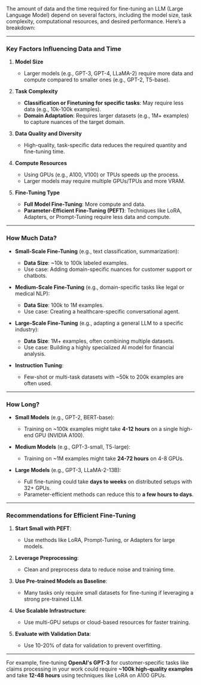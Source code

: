 The amount of data and the time required for fine-tuning an LLM (Large Language Model) depend on several factors, including the model size, task complexity, computational resources, and desired performance. Here’s a breakdown:

---

### **Key Factors Influencing Data and Time**
1. **Model Size**  
   - Larger models (e.g., GPT-3, GPT-4, LLaMA-2) require more data and compute compared to smaller ones (e.g., GPT-2, T5-base).  

2. **Task Complexity**  
   - **Classification or Finetuning for specific tasks**: May require less data (e.g., 10k-100k examples).  
   - **Domain Adaptation**: Requires larger datasets (e.g., 1M+ examples) to capture nuances of the target domain.

3. **Data Quality and Diversity**  
   - High-quality, task-specific data reduces the required quantity and fine-tuning time.  

4. **Compute Resources**  
   - Using GPUs (e.g., A100, V100) or TPUs speeds up the process.  
   - Larger models may require multiple GPUs/TPUs and more VRAM.

5. **Fine-Tuning Type**  
   - **Full Model Fine-Tuning**: More compute and data.  
   - **Parameter-Efficient Fine-Tuning (PEFT)**: Techniques like LoRA, Adapters, or Prompt-Tuning require less data and compute.  

---

### **How Much Data?**
- **Small-Scale Fine-Tuning** (e.g., text classification, summarization):  
  - **Data Size**: ~10k to 100k labeled examples.  
  - Use case: Adding domain-specific nuances for customer support or chatbots.  

- **Medium-Scale Fine-Tuning** (e.g., domain-specific tasks like legal or medical NLP):  
  - **Data Size**: 100k to 1M examples.  
  - Use case: Creating a healthcare-specific conversational agent.  

- **Large-Scale Fine-Tuning** (e.g., adapting a general LLM to a specific industry):  
  - **Data Size**: 1M+ examples, often combining multiple datasets.  
  - Use case: Building a highly specialized AI model for financial analysis.  

- **Instruction Tuning**:  
  - Few-shot or multi-task datasets with ~50k to 200k examples are often used.  

---

### **How Long?**
- **Small Models** (e.g., GPT-2, BERT-base):  
  - Training on ~100k examples might take **4-12 hours** on a single high-end GPU (NVIDIA A100).  

- **Medium Models** (e.g., GPT-3-small, T5-large):  
  - Training on ~1M examples might take **24-72 hours** on 4-8 GPUs.  

- **Large Models** (e.g., GPT-3, LLaMA-2-13B):  
  - Full fine-tuning could take **days to weeks** on distributed setups with 32+ GPUs.  
  - Parameter-efficient methods can reduce this to **a few hours to days**.  

---

### **Recommendations for Efficient Fine-Tuning**
1. **Start Small with PEFT**:  
   - Use methods like LoRA, Prompt-Tuning, or Adapters for large models.  

2. **Leverage Preprocessing**:  
   - Clean and preprocess data to reduce noise and training time.  

3. **Use Pre-trained Models as Baseline**:  
   - Many tasks only require small datasets for fine-tuning if leveraging a strong pre-trained LLM.  

4. **Use Scalable Infrastructure**:  
   - Use multi-GPU setups or cloud-based resources for faster training.  

5. **Evaluate with Validation Data**:  
   - Use 10-20% of data for validation to prevent overfitting.  

---

For example, fine-tuning **OpenAI's GPT-3** for customer-specific tasks like claims processing in your work could require **~100k high-quality examples** and take **12-48 hours** using techniques like LoRA on A100 GPUs.
